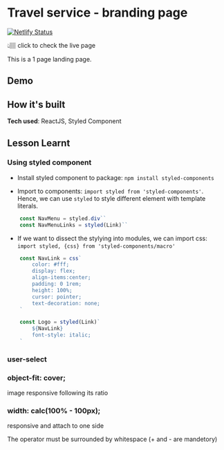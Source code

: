 # Travel service - branding page

[![Netlify Status](https://api.netlify.com/api/v1/badges/8dd3688a-8f84-4c53-8702-a2cd7fcbe574/deploy-status)]()

👆🏽 click to check the live page

This is a 1 page landing page.

## Demo


## How it's built

**Tech used**: ReactJS, Styled Component

## Lesson Learnt

### Using styled component

- Install styled component to package: `npm install styled-components`

- Import to components: `import styled from 'styled-components'`. Hence, we can use `styled` to style different element with template literals.

```js
    const NavMenu = styled.div``
    const NavMenuLinks = styled(Link)``
```

- If we want to dissect the stylying into modules, we can import css: `import styled, {css} from 'styled-components/macro'`

```js
    const NavLink = css`
        color: #fff;
        display: flex;
        align-items:center;
        padding: 0 1rem;
        height: 100%;
        cursor: pointer;
        text-decoration: none;
    `

    const Logo = styled(Link)`
        ${NavLink}
        font-style: italic;
    `
```

### user-select

    
### object-fit: cover;

image responsive following its ratio

### width: calc(100% - 100px);

responsive and attach to one side

The operator must be surrounded by whitespace (+ and - are mandetory)